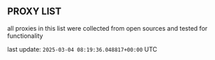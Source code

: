 ## PROXY LIST

all proxies in this list were collected from open sources and tested for functionality

last update: `2025-03-04 08:19:36.048817+00:00` UTC